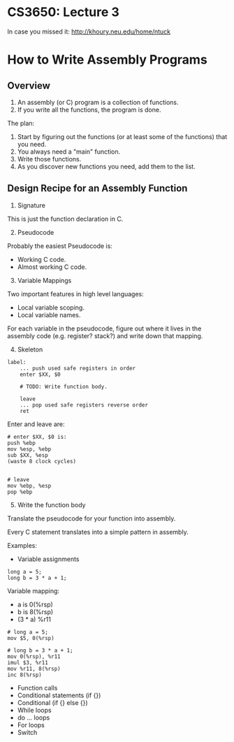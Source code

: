 
# CS3650: Lecture 3

In case you missed it: http://khoury.neu.edu/home/ntuck



# How to Write Assembly Programs

## Overview

 1. An assembly (or C) program is a collection of functions.
 2. If you write all the functions, the program is done.

The plan:

 1. Start by figuring out the functions (or at least some of the
    functions) that you need.
 2. You always need a "main" function.
 3. Write those functions.
 4. As you discover new functions you need, add them to the list.

## Design Recipe for an Assembly Function

 1. Signature

This is just the function declaration in C.

 2. Pseudocode

Probably the easiest Pseudocode is:

 - Working C code.
 - Almost working C code.

 3. Variable Mappings
 
Two important features in high level languages:

 - Local variable scoping.
 - Local variable names.

For each variable in the pseudocode, figure out where 
it lives in the assembly code (e.g. register? stack?) and
write down that mapping.

 4. Skeleton

```
label:
    ... push used safe registers in order
    enter $XX, $0

    # TODO: Write function body.

    leave
    ... pop used safe registers reverse order
    ret
```


Enter and leave are:

```
# enter $XX, $0 is:
push %ebp
mov %esp, %ebp
sub $XX, %esp
(waste 8 clock cycles)


# leave
mov %ebp, %esp
pop %ebp
```



 5. Write the function body

Translate the pseudocode for your function into assembly.

Every C statement translates into a simple pattern in assembly.

Examples:

 * Variable assignments

```
long a = 5;
long b = 3 * a + 1;
```

Variable mapping:

 * a is 0(%rsp)
 * b is 8(%rsp)
 * (3 * a) %r11
 
```
# long a = 5;
mov $5, 0(%rsp)

# long b = 3 * a + 1;
mov 0(%rsp), %r11
imul $3, %r11
mov %r11, 8(%rsp)
inc 8(%rsp)
```


 * Function calls
 * Conditional statements (if {})
 * Conditional (if {} else {})
 * While loops
 * do ... loops 
 * For loops
 * Switch



